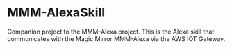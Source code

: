 # MMM-AlexaSkill
Companion project to the MMM-Alexa project. This is the Alexa skill that communicates with the Magic Mirror MMM-Alexa via the AWS IOT Gateway.
